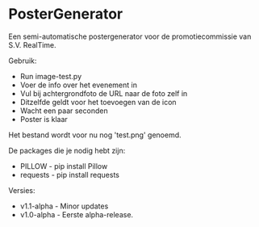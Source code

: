 # PosterGenerator
Een semi-automatische postergenerator voor de promotiecommissie van S.V. RealTime.

Gebruik:
 - Run image-test.py
 - Voer de info over het evenement in
 - Vul bij achtergrondfoto de URL naar de foto zelf in
 - Ditzelfde geldt voor het toevoegen van de icon
 - Wacht een paar seconden
 - Poster is klaar

Het bestand wordt voor nu nog 'test.png' genoemd.

De packages die je nodig hebt zijn:
 - PILLOW - pip install Pillow
 - requests - pip install requests
 
 Versies:
  - v1.1-alpha - Minor updates
  - v1.0-alpha - Eerste alpha-release.
